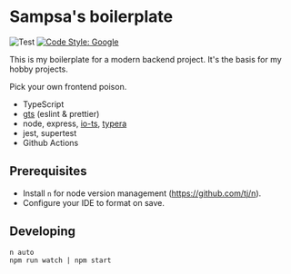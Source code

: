 # Sampsa's boilerplate

![Test](https://github.com/sampsakuronen/sampsas-boilerplate/workflows/Test/badge.svg) [![Code Style: Google](https://img.shields.io/badge/code%20style-google-blueviolet.svg)](https://github.com/google/gts)

This is my boilerplate for a modern backend project. It's the basis for my hobby projects.

Pick your own frontend poison.

- TypeScript
- [gts](https://github.com/google/gts) (eslint & prettier)
- node, express, [io-ts](https://github.com/gcanti/io-ts), [typera](https://github.com/akheron/typera)
- jest, supertest
- Github Actions

## Prerequisites

- Install `n` for node version management (https://github.com/tj/n).
- Configure your IDE to format on save.

## Developing

    n auto
    npm run watch | npm start
